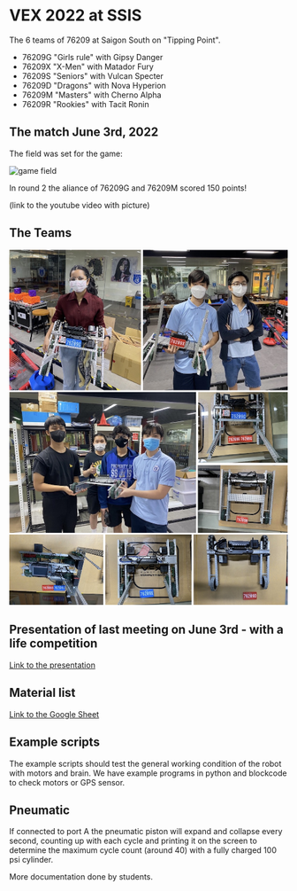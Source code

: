 # VEX 2022 at SSIS

The 6 teams of 76209 at Saigon South on "Tipping Point".

- 76209G "Girls rule" with Gipsy Danger
- 76209X "X-Men" with Matador Fury
- 76209S "Seniors" with Vulcan Specter
- 76209D "Dragons" with Nova Hyperion
- 76209M "Masters" with Cherno Alpha
- 76209R "Rookies" with Tacit Ronin

## The match June 3rd, 2022

The field was set for the game:

![game field](ssis2022.jpg)

In round 2 the aliance of 76209G and 76209M scored 150 points!

(link to the youtube video with picture)


## The Teams

![picture 1](docs/76209-2022a.jpg)
![picture 2](docs/76209-2022b.jpg)
![picture 3](docs/76209-2022c.jpg)


## Presentation of last meeting on June 3rd - with a life competition

[Link to the presentation](https://docs.google.com/presentation/d/1GN96e_NtOi18cUoawOQ_z3Wyn68V_QT-zIVcMUL7qGo/edit?usp=sharing)

## Material list
[Link to the Google Sheet](https://docs.google.com/spreadsheets/d/1A7vslx_wU4IpJjLEY3Lfs6Wbv8zcP56oq8BDbfzBZ_A/edit?usp=sharing) 

## Example scripts

The example scripts should test the general working condition of the robot with motors and brain. We have example programs in python and blockcode to check motors or GPS sensor.

## Pneumatic

If connected to port A the pneumatic piston will expand and collapse every second, counting up with each cycle and printing it on the screen to determine the maximum cycle count (around 40) with a fully charged 100 psi cylinder.

More documentation done by students.
